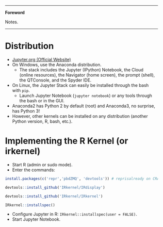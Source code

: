 <!--
---

[TOC]
-->
---

**Foreword**

Notes.

---

# Distribution

- [Jupyter.org (Official Website)](http://jupyter.org/)
- On Windows, use the Anaconda distribution.
	- The stack includes the Jupyter (IPython) Notebook, the Cloud (online resources), the Navigator (home screen), the prompt (shell), the QTConsole, and the Spyder IDE.
- On Linux, the Jupyter Stack can easily be installed through the bash with `pip`. 
	- Launch Jupyter Notebook (`jupyter notebook`) or any tools through the bash or in the GUI.
- Anaconda2 has Python 2 by default (root) and Anaconda3, no surprise, has Python 3!
- However, other kernels can be installed on any distribution (another Python version, R, bash, etc.).

# Implementing the R Kernel (or irkernel)

- Start R (admin or sudo mode).
- Enter the commands:

```r
install.packages(c('repr','pbdZMQ', 'devtools')) # reprisalready on CRAN

devtools::install_github('IRkernel/IRdisplay')

devtools::install_github('IRkernel/IRkernel')

IRkernel::installspec()
```

- Configure Jupyter in R: `IRkernel::installspec(user = FALSE)`.
- Start Jupyter Notebook.
